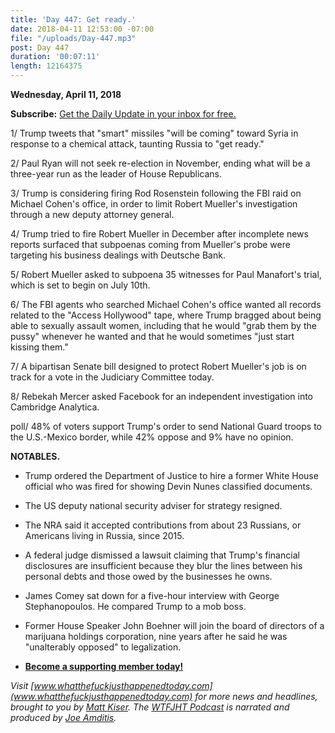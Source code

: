 ```yaml
---
title: 'Day 447: Get ready.'
date: 2018-04-11 12:53:00 -07:00
file: "/uploads/Day-447.mp3"
post: Day 447
duration: '00:07:11'
length: 12164375
---
```


**Wednesday, April 11, 2018**

**Subscribe:** [Get the Daily Update in your inbox for free.](https://whatthefuckjusthappenedtoday.com/subscribe/)

1/ Trump tweets that "smart" missiles "will be coming" toward Syria in response to a chemical attack, taunting Russia to "get ready."

2/ Paul Ryan will not seek re-election in November, ending what will be a three-year run as the leader of House Republicans.

3/ Trump is considering firing Rod Rosenstein following the FBI raid on Michael Cohen's office, in order to limit Robert Mueller's investigation through a new deputy attorney general.

4/ Trump tried to fire Robert Mueller in December after incomplete news reports surfaced that subpoenas coming from Mueller's probe were targeting his business dealings with Deutsche Bank.

5/ Robert Mueller asked to subpoena 35 witnesses for Paul Manafort's trial, which is set to begin on July 10th.

6/ The FBI agents who searched Michael Cohen's office wanted all records related to the "Access Hollywood" tape, where Trump bragged about being able to sexually assault women, including that he would "grab them by the pussy" whenever he wanted and that he would sometimes "just start kissing them."

7/ A bipartisan Senate bill designed to protect Robert Mueller's job is on track for a vote in the Judiciary Committee today.

8/ Rebekah Mercer asked Facebook for an independent investigation into Cambridge Analytica.

poll/ 48% of voters support Trump's order to send National Guard troops to the U.S.-Mexico border, while 42% oppose and 9% have no opinion.

**NOTABLES.**

* Trump ordered the Department of Justice to hire a former White House official who was fired for showing Devin Nunes classified documents. 

* The US deputy national security adviser for strategy resigned.

* The NRA said it accepted contributions from about 23 Russians, or Americans living in Russia, since 2015.

* A federal judge dismissed a lawsuit claiming that Trump's financial disclosures are insufficient because they blur the lines between his personal debts and those owed by the businesses he owns.

* James Comey sat down for a five-hour interview with George Stephanopoulos. He compared Trump to a mob boss.

* Former House Speaker John Boehner will join the board of directors of a marijuana holdings corporation, nine years after he said he was "unalterably opposed" to legalization.

* **[Become a supporting member today!](https://whatthefuckjusthappenedtoday.com/membership/?utm_source=2017\+Donors&utm_campaign=8dccd905d9-&utm_medium=email&utm_term=0_3bd36f654c-8dccd905d9-169730397)**

*Visit [www.whatthefuckjusthappenedtoday.com](www.whatthefuckjusthappenedtoday.com) for more news and headlines, brought to you by [Matt Kiser](https://twitter.com/Matt_Kiser). The [WTFJHT Podcast](https://whatthefuckjusthappenedtoday.com/podcasts/) is narrated and produced by [Joe Amditis](https://twitter.com/jsamditis).*